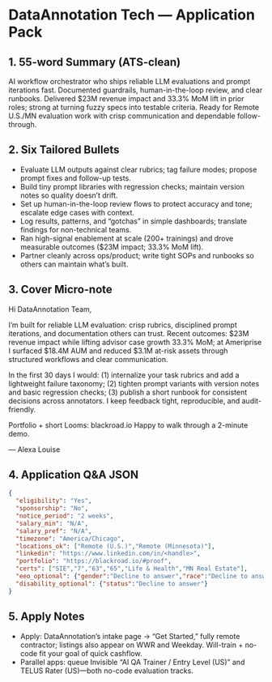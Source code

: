 # DataAnnotation Tech — Application Pack

## 1. 55-word Summary (ATS-clean)

AI workflow orchestrator who ships reliable LLM evaluations and prompt iterations fast. Documented guardrails, human-in-the-loop review, and clear runbooks. Delivered $23M revenue impact and 33.3% MoM lift in prior roles; strong at turning fuzzy specs into testable criteria. Ready for Remote U.S./MN evaluation work with crisp communication and dependable follow-through.

## 2. Six Tailored Bullets

- Evaluate LLM outputs against clear rubrics; tag failure modes; propose prompt fixes and follow-up tests.
- Build tiny prompt libraries with regression checks; maintain version notes so quality doesn’t drift.
- Set up human-in-the-loop review flows to protect accuracy and tone; escalate edge cases with context.
- Log results, patterns, and “gotchas” in simple dashboards; translate findings for non-technical teams.
- Ran high-signal enablement at scale (200+ trainings) and drove measurable outcomes ($23M impact; 33.3% MoM lift).
- Partner cleanly across ops/product; write tight SOPs and runbooks so others can maintain what’s built.

## 3. Cover Micro-note

Hi DataAnnotation Team,

I’m built for reliable LLM evaluation: crisp rubrics, disciplined prompt iterations, and documentation others can trust. Recent outcomes: $23M revenue impact while lifting advisor case growth 33.3% MoM; at Ameriprise I surfaced $18.4M AUM and reduced $3.1M at-risk assets through structured workflows and clear communication.

In the first 30 days I would: (1) internalize your task rubrics and add a lightweight failure taxonomy; (2) tighten prompt variants with version notes and basic regression checks; (3) publish a short runbook for consistent decisions across annotators. I keep feedback tight, reproducible, and audit-friendly.

Portfolio + short Looms: blackroad.io
Happy to walk through a 2-minute demo.

— Alexa Louise

## 4. Application Q&A JSON

```json
{
  "eligibility": "Yes",
  "sponsorship": "No",
  "notice_period": "2 weeks",
  "salary_min": "N/A",
  "salary_pref": "N/A",
  "timezone": "America/Chicago",
  "locations_ok": ["Remote (U.S.)","Remote (Minnesota)"],
  "linkedin": "https://www.linkedin.com/in/<handle>",
  "portfolio": "https://blackroad.io/#proof",
  "certs": ["SIE","7","63","65","Life & Health","MN Real Estate"],
  "eeo_optional": {"gender":"Decline to answer","race":"Decline to answer","veteran_status":"Decline to answer"},
  "disability_optional": {"status":"Decline to answer"}
}
```

## 5. Apply Notes

- Apply: DataAnnotation’s intake page → “Get Started,” fully remote contractor; listings also appear on WWR and Weekday. Will-train + no-code fit your goal of quick cashflow.
- Parallel apps: queue Invisible “AI QA Trainer / Entry Level (US)” and TELUS Rater (US)—both no-code evaluation tracks.

